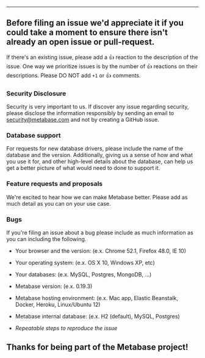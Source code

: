 ------
Before filing an issue we'd appreciate it if you could take a moment to ensure
there isn't already an open issue or pull-request.
-----

If there's an existing issue, please add a :+1: reaction to the description of
the issue. One way we prioritize issues is by the number of :+1: reactions on
their descriptions. Please DO NOT add `+1` or :+1: comments.

### Security Disclosure

Security is very important to us. If discover any issue regarding security, please disclose the information responsibly by sending an email to security@metabase.com and not by creating a GitHub issue.

### Database support

For requests for new database drivers, please include the name
of the database and the version. Additionally, giving us a sense of how and what
you use it for, and other high-level details about the database, can help us get
a better picture of what would need to done to support it.

### Feature requests and proposals
We're excited to hear how we can make Metabase better. Please add as much detail
as you can on your use case.

### Bugs
If you're filing an issue about a bug please include as much information
as you can including the following.

- Your browser and the version: (e.x. Chrome 52.1, Firefox 48.0, IE 10)
- Your operating system: (e.x. OS X 10, Windows XP, etc)
- Your databases: (e.x. MySQL, Postgres, MongoDB, …)
- Metabase version: (e.x. 0.19.3)
- Metabase hosting environment: (e.x. Mac app, Elastic Beanstalk, Docker, Heroku, Linux/Ubuntu 12)
- Metabase internal database: (e.x. H2 (default), MySQL, Postgres)

- *Repeatable steps to reproduce the issue*

Thanks for being part of the Metabase project!
-------
